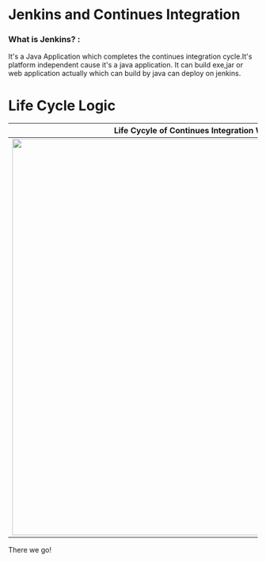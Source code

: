 
# Jenkins and Continues Integration

### What is Jenkins? :
It's a Java Application which completes the continues integration cycle.It's platform independent cause it's a java application. It can build exe,jar or web application actually which can build by java can deploy on jenkins.

# Life Cycle Logic #
Life Cycyle of Continues Integration With Jenkins      | 
------------|
<img src="https://cdn.pbrd.co/images/HqJEQSW.jpg" width="800">  |
There we go!
